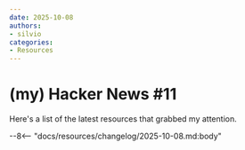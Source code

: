 ```yaml
---
date: 2025-10-08
authors:
- silvio
categories:
- Resources
---
```


# (my) Hacker News #11

Here's a list of the latest resources that grabbed my attention.

<!-- more -->

--8<-- "docs/resources/changelog/2025-10-08.md:body"
